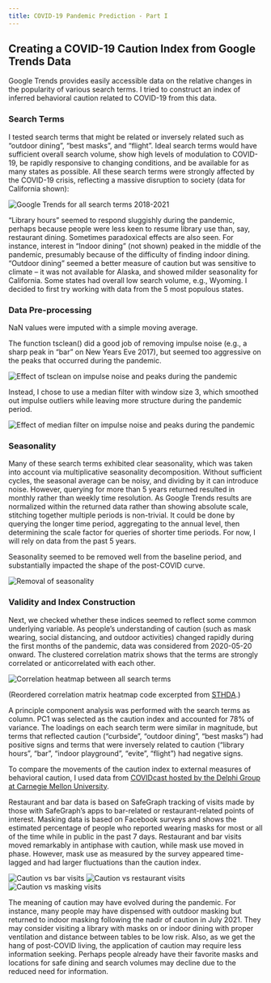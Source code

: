 ```yaml
---
title: COVID-19 Pandemic Prediction - Part I
---
```


## Creating a COVID-19 Caution Index from Google Trends Data

Google Trends provides easily accessible data on the relative changes in the popularity of various search terms. I tried to construct an index of inferred behavioral caution related to COVID-19 from this data.

### Search Terms

I tested search terms that might be related or inversely related such as “outdoor dining”, “best masks”, and “flight”. Ideal search terms would have sufficient overall search volume, show high levels of modulation to COVID-19, be rapidly responsive to changing conditions, and be available for as many states as possible. All these search terms were strongly affected by the COVID-19 crisis, reflecting a massive disruption to society (data for California shown):   

<img src="CA_5_years.png" alt="Google Trends for all search terms 2018-2021">

“Library hours” seemed to respond sluggishly during the pandemic, perhaps because people were less keen to resume library use than, say, restaurant dining. Sometimes paradoxical effects are also seen. For instance, interest in “Indoor dining” (not shown) peaked in the middle of the pandemic, presumably because of the difficulty of finding indoor dining. “Outdoor dining” seemed a better measure of caution but was sensitive to climate – it was not available for Alaska, and showed milder seasonality for California. Some states had overall low search volume, e.g., Wyoming. I decided to first try working with data from the 5 most populous states. 


### Data Pre-processing

NaN values were imputed with a simple moving average.

The function tsclean() did a good job of removing impulse noise (e.g., a sharp peak in “bar” on New Years Eve 2017), but seemed too aggressive on the peaks that occurred during the pandemic. 

<img src="tsclean.png" alt="Effect of tsclean on impulse noise and peaks during the pandemic">

Instead, I chose to use a median filter with window size 3, which smoothed out impulse outliers while leaving more structure during the pandemic period. 

<img src="Median_filter.png" alt="Effect of median filter on impulse noise and peaks during the pandemic">

### Seasonality

Many of these search terms exhibited clear seasonality, which was taken into account via multiplicative seasonality decomposition. Without sufficient cycles, the seasonal average can be noisy, and dividing by it can introduce noise. However, querying for more than 5 years returned resulted in monthly rather than weekly time resolution. As Google Trends results are normalized within the returned data rather than showing absolute scale, stitching together multiple periods is non-trivial. It could be done by querying the longer time period, aggregating to the annual level, then determining the scale factor for queries of shorter time periods. For now, I will rely on data from the past 5 years.

Seasonality seemed to be removed well from the baseline period, and substantially impacted the shape of the post-COVID curve.

<img src="Seasonality.png" alt="Removal of seasonality">

### Validity and Index Construction

Next, we checked whether these indices seemed to reflect some common underlying variable. As people’s understanding of caution (such as mask wearing, social distancing, and outdoor activities) changed rapidly during the first months of the pandemic, data was considered from 2020-05-20 onward. The clustered correlation matrix shows that the terms are strongly correlated or anticorrelated with each other.  

<img src="Correlations_between_terms2.png" alt="Correlation heatmap between all search terms">

(Reordered correlation matrix heatmap code excerpted from [STHDA](http://www.sthda.com/english/wiki/ggplot2-quick-correlation-matrix-heatmap-r-software-and-data-visualization).)

A principle component analysis was performed with the search terms as column. PC1 was selected as the caution index and accounted for 78% of variance. The loadings on each search term were similar in magnitude, but terms that reflected caution (“curbside”, “outdoor dining”, “best masks”) had positive signs and terms that were inversely related to caution (“library hours”, “bar”, “indoor playground”, “evite”, “flight”) had negative signs. 

To compare the movements of the caution index to external measures of behavioral caution, I used data from [COVIDcast hosted by the Delphi Group at Carnegie Mellon University](https://delphi.cmu.edu/covidcast/).

Restaurant and bar data is based on SafeGraph tracking of visits made by those with SafeGraph’s apps to bar-related or restaurant-related points of interest. Masking data is based on Facebook surveys and shows the estimated percentage of people who reported wearing masks for most or all of the time while in public in the past 7 days. 
Restaurant and bar visits moved remarkably in antiphase with caution, while mask use moved in phase. However, mask use as measured by the survey appeared time-lagged and had larger fluctuations than the caution index.  

<img src="Caution_vs_Bar_CA.png" alt="Caution vs bar visits">

<img src="Caution_vs_Restaurants_CA.png" alt="Caution vs restaurant visits">

<img src="Caution_vs_Masking_CA.png" alt="Caution vs masking visits">

The meaning of caution may have evolved during the pandemic. For instance, many people may have dispensed with outdoor masking but returned to indoor masking following the nadir of caution in July 2021. They may consider visiting a library with masks on or indoor dining with proper ventilation and distance between tables to be low risk.
Also, as we get the hang of post-COVID living, the application of caution may require less information seeking. Perhaps people already have their favorite masks and locations for safe dining and search volumes may decline due to the reduced need for information.

